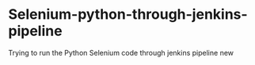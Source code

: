# Selenium-python-through-jenkins-pipeline
Trying to run the Python Selenium code through jenkins pipeline
new
